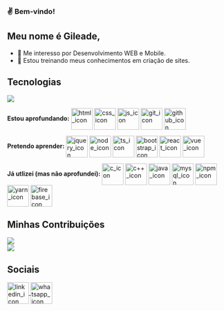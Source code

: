 ### ✌️ Bem-vindo!
## Meu nome é Gileade,
- 👀 Me interesso por Desenvolvimento WEB e Mobile.
- 🧠 Estou treinando meus conhecimentos em criação de sites.

## Tecnologias
<a href="https://github.com/gileadeteixeira?tab=repositories" target="_blank" rel="noopener noreferrer">
  <img src="https://github-readme-stats.vercel.app/api/top-langs/?username=gileadeteixeira&layout=compact&locale=pt-br&bg_color=DEG,2C3E50,1572B6&title_color=FFFFFF&text_color=FFFFFF" />
</a>

<strong>Estou aprofundando:</strong>
<img align="center" alt="html_icon" height="50" width="50" src="https://cdn.jsdelivr.net/gh/devicons/devicon/icons/html5/html5-plain.svg" style="max-width: 100%"/>
<img align="center" alt="css_icon" height="50" width="50" src="https://cdn.jsdelivr.net/gh/devicons/devicon/icons/css3/css3-plain.svg" style="max-width: 100%"/>
<img align="center" alt="js_icon" height="50" width="50" src="https://cdn.jsdelivr.net/gh/devicons/devicon/icons/javascript/javascript-original.svg" style="max-width: 100%"/>
<img align="center" alt="git_icon" height="50" width="50" src="https://cdn.jsdelivr.net/gh/devicons/devicon/icons/git/git-original.svg" style="max-width: 100%"/>
<img align="center" alt="github_icon" height="50" width="50" src="https://cdn.jsdelivr.net/gh/devicons/devicon/icons/github/github-original.svg" style="max-width: 100%"/>

<strong>Pretendo aprender:</strong>
<img align="center" alt="jquery_icon" height="50" width="50" src="https://cdn.jsdelivr.net/gh/devicons/devicon/icons/jquery/jquery-original-wordmark.svg" style="max-width: 100%"/>
<img align="center" alt="node_icon" height="50" width="50" src="https://cdn.jsdelivr.net/gh/devicons/devicon/icons/nodejs/nodejs-plain.svg" style="max-width: 100%"/>
<img align="center" alt="ts_icon" height="50" width="50" src="https://cdn.jsdelivr.net/gh/devicons/devicon/icons/typescript/typescript-original.svg" style="max-width: 100%"/>
<img align="center" alt="bootstrap_icon" height="50" width="50" src="https://cdn.jsdelivr.net/gh/devicons/devicon/icons/bootstrap/bootstrap-plain-wordmark.svg" style="max-width: 100%"/>
<img align="center" alt="react_icon" height="50" width="50" src="https://cdn.jsdelivr.net/gh/devicons/devicon/icons/react/react-original.svg" style="max-width: 100%"/>
<img align="center" alt="vue_icon" height="50" width="50" src="https://cdn.jsdelivr.net/gh/devicons/devicon/icons/vuejs/vuejs-original.svg" style="max-width: 100%"/>

<strong>Já utlizei (mas não aprofundei):</strong>
<img align="center" alt="c_icon" height="50" width="50" src="https://cdn.jsdelivr.net/gh/devicons/devicon/icons/c/c-plain.svg" style="max-width: 100%"/>
<img align="center" alt="c++_icon" height="50" width="50" src="https://cdn.jsdelivr.net/gh/devicons/devicon/icons/cplusplus/cplusplus-plain.svg" style="max-width: 100%"/>
<img align="center" alt="java_icon" height="50" width="50" src="https://cdn.jsdelivr.net/gh/devicons/devicon/icons/java/java-original.svg" style="max-width: 100%"/>
<img align="center" alt="mysql_icon" height="50" width="50" src="https://cdn.jsdelivr.net/gh/devicons/devicon/icons/mysql/mysql-original-wordmark.svg" style="max-width: 100%"/>
<img align="center" alt="npm_icon" height="50" width="50" src="https://cdn.jsdelivr.net/gh/devicons/devicon/icons/npm/npm-original-wordmark.svg" style="max-width: 100%"/>
<img align="center" alt="yarn_icon" height="50" width="50" src="https://cdn.jsdelivr.net/gh/devicons/devicon/icons/yarn/yarn-original-wordmark.svg" style="max-width: 100%"/>
<img align="center" alt="firebase_icon" height="50" width="50" src="https://cdn.jsdelivr.net/gh/devicons/devicon/icons/firebase/firebase-plain-wordmark.svg" style="max-width: 100%"/>

## Minhas Contribuições
<a href="https://github.com/adsfsa/pharmaclin">
  <img src="https://github-readme-stats.vercel.app/api/pin/?username=adsfsa&repo=pharmaclin&border_color=000000" />
</a>
<br>
<a href="https://github.com/gileadeteixeira" target="_blank" rel="noopener noreferrer">
  <img src="https://github-readme-stats.vercel.app/api?username=gileadeteixeira&show_icons=true&bg_color=DEG,2C3E50,1572B6&title_color=FFFFFF&text_color=F0DB4F&icon_color=7F8FA6&locale=pt-br" />
</a>

## Sociais
<a href="https://www.linkedin.com/in/gileade-teixeira-b86935204/" target="_blank" rel="noopener noreferrer">
  <img align="center" alt="linkedin_icon" height="50" width="50" src="https://icons-for-free.com/iconfiles/png/128/super+tiny+icons+linkedin-1324450747503589428.png" style="max-width: 100%"/>
</a>
<a href="https://api.whatsapp.com/send?phone=5575998547269" target="_blank" rel="noopener noreferrer">
  <img align="center" alt="whatsapp_icon" height="50" width="50" src="https://icons-for-free.com/iconfiles/png/512/super+tiny+icons+whatsapp-1324450795544190261.png" style="max-width: 100%"/>
</a>
